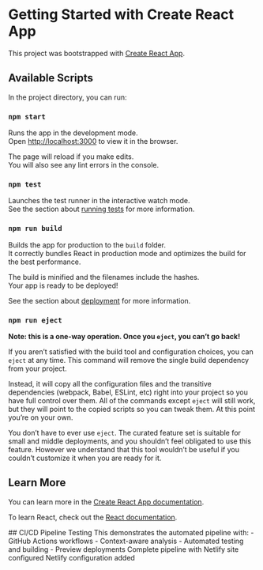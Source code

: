 # Getting Started with Create React App

This project was bootstrapped with [Create React App](https://github.com/facebook/create-react-app).

## Available Scripts

In the project directory, you can run:

### `npm start`

Runs the app in the development mode.\
Open [http://localhost:3000](http://localhost:3000) to view it in the browser.

The page will reload if you make edits.\
You will also see any lint errors in the console.

### `npm test`

Launches the test runner in the interactive watch mode.\
See the section about [running tests](https://facebook.github.io/create-react-app/docs/running-tests) for more information.

### `npm run build`

Builds the app for production to the `build` folder.\
It correctly bundles React in production mode and optimizes the build for the best performance.

The build is minified and the filenames include the hashes.\
Your app is ready to be deployed!

See the section about [deployment](https://facebook.github.io/create-react-app/docs/deployment) for more information.

### `npm run eject`

**Note: this is a one-way operation. Once you `eject`, you can’t go back!**

If you aren’t satisfied with the build tool and configuration choices, you can `eject` at any time. This command will remove the single build dependency from your project.

Instead, it will copy all the configuration files and the transitive dependencies (webpack, Babel, ESLint, etc) right into your project so you have full control over them. All of the commands except `eject` will still work, but they will point to the copied scripts so you can tweak them. At this point you’re on your own.

You don’t have to ever use `eject`. The curated feature set is suitable for small and middle deployments, and you shouldn’t feel obligated to use this feature. However we understand that this tool wouldn’t be useful if you couldn’t customize it when you are ready for it.

## Learn More

You can learn more in the [Create React App documentation](https://facebook.github.io/create-react-app/docs/getting-started).

To learn React, check out the [React documentation](https://reactjs.org/).

 # #   C I / C D   P i p e l i n e   T e s t i n g 
 T h i s   d e m o n s t r a t e s   t h e   a u t o m a t e d   p i p e l i n e   w i t h : 
 -   G i t H u b   A c t i o n s   w o r k f l o w s 
 -   C o n t e x t - a w a r e   a n a l y s i s 
 -   A u t o m a t e d   t e s t i n g   a n d   b u i l d i n g 
 -   P r e v i e w   d e p l o y m e n t s  
 C o m p l e t e   p i p e l i n e   w i t h   N e t l i f y   s i t e   c o n f i g u r e d  
 N e t l i f y   c o n f i g u r a t i o n   a d d e d  
 